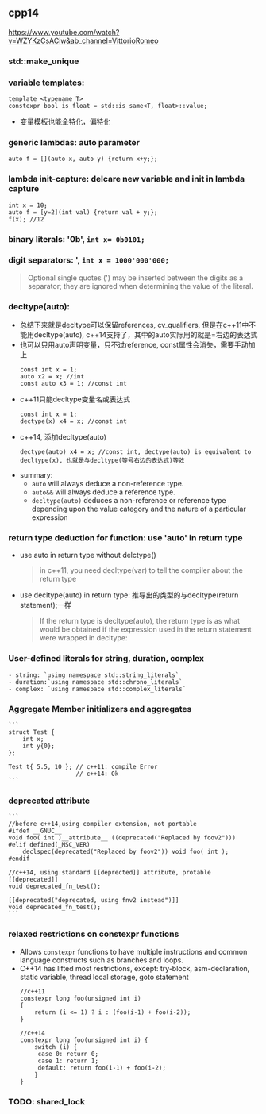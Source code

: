 ## cpp14
https://www.youtube.com/watch?v=WZYKzCsACiw&ab_channel=VittorioRomeo
### std::make_unique
### variable templates:
 ```
 template <typename T>
 constexpr bool is_float = std::is_same<T, float>::value;
 ```
 - 变量模板也能全特化，偏特化
### generic lambdas: auto parameter
 ```
 auto f = [](auto x, auto y) {return x+y;};
 ```
### lambda init-capture: delcare new variable and init in lambda capture
 ```
 int x = 10;
 auto f = [y=2](int val) {return val + y;};
 f(x); //12
 ```
### binary literals: '0b', `int x= 0b0101;`
### digit separators: ',  `int x = 1000'000'000;`
 > Optional single quotes (') may be inserted between the digits as a separator; they are ignored when determining the value of the literal.
### decltype(auto): 
- 总结下来就是decltype可以保留references, cv_qualifiers, 但是在c++11中不能用decltype(auto), c++14支持了，其中的auto实际用的就是=右边的表达式
- 也可以只用auto声明变量，只不过reference, const属性会消失，需要手动加上
    ```
    const int x = 1;
    auto x2 = x; //int
    const auto x3 = 1; //const int
    ```
- c++11只能decltype变量名或表达式
    ```
    const int x = 1;
    dectype(x) x4 = x; //const int
    ```
- c++14, 添加decltype(auto)
    ```
    dectype(auto) x4 = x; //const int, dectype(auto) is equivalent to decltype(x), 也就是与decltype(等号右边的表达式)等效
    ```
- summary:
    - `auto` will always deduce a non-reference type.
    - `auto&&` will always deduce a reference type.
    - `decltype(auto)` deduces a non-reference or reference type depending upon the value category and the nature of a particular expression
### return type deduction for function: use 'auto' in return type
- use auto in return type without delctype()
  > in c++11, you need decltype(var) to tell the compiler about the return type
- use decltype(auto) in return type: 推导出的类型的与decltype(return statement);一样
  > If the return type is decltype(auto), the return type is as what would be obtained if the expression used in the return statement were wrapped in decltype:
### User-defined literals for string, duration, complex
    - string: `using namespace std::string_literals`
    - duration:`using namespace std::chrono_literals`
    - complex: `using namespace std::complex_literals`
### Aggregate Member initializers and aggregates
    ```
    struct Test {
        int x;
        int y{0};
    };
    
    Test t{ 5.5, 10 }; // c++11: compile Error
                       // c++14: Ok
    ```
### deprecated attribute
    ```
    //before c++14,using compiler extension, not portable
    #ifdef __GNUC__
    void foo( int )__attribute__ ((deprecated("Replaced by foov2")))
    #elif defined(_MSC_VER)
      __declspec(deprecated("Replaced by foov2")) void foo( int );
    #endif
    
    //c++14, using standard [[deprected]] attribute, protable
    [[deprecated]]
    void deprecated_fn_test();
     
    [[deprecated("deprecated, using fnv2 instead")]]
    void deprecated_fn_test();
    ```
### relaxed restrictions on constexpr functions
- Allows  `constexpr` functions to have multiple instructions and common language constructs such as branches and loops.
- C++14 has lifted most restrictions, except: try-block, asm-declaration, static variable, thread local storage, goto statement
    ```
    //c++11
    constexpr long foo(unsigned int i)
    { 
        return (i <= 1) ? i : (foo(i-1) + foo(i-2));
    }
    
    //c++14
    constexpr long foo(unsigned int i) {
        switch (i) {
         case 0: return 0;
         case 1: return 1;
         default: return foo(i-1) + foo(i-2);
        }
    }
    ```
### TODO: shared_lock